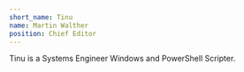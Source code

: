 ```yaml
---
short_name: Tinu
name: Martin Walther
position: Chief Editor
---
```

Tinu is a Systems Engineer Windows and PowerShell Scripter.